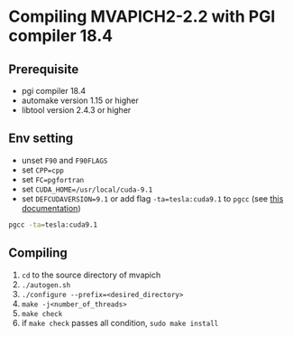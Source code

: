 # Compiling MVAPICH2-2.2 with PGI compiler 18.4

## Prerequisite

* pgi compiler 18.4
* automake version 1.15 or higher
* libtool version 2.4.3 or higher

## Env setting

* unset `F90` and `F90FLAGS`
* set `CPP=cpp`
* set `FC=pgfortran`
* set `CUDA_HOME=/usr/local/cuda-9.1`
* set `DEFCUDAVERSION=9.1` or add flag `-ta=tesla:cuda9.1` to `pgcc` (see [this documentation](https://www.pgroup.com/resources/docs/18.4/x86/pgi-user-guide/index.htm))

```sh
pgcc -ta=tesla:cuda9.1
```

## Compiling

1. `cd` to the source directory of mvapich
2. `./autogen.sh`
3. `./configure --prefix=<desired_directory>`
4. `make -j<number_of_threads>`
5. `make check`
6. if `make check` passes all condition, `sudo make install`